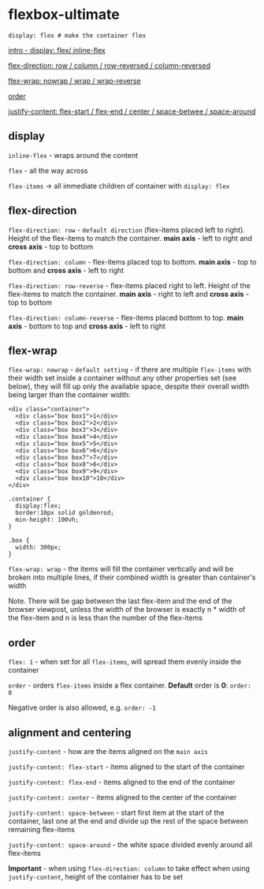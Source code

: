 # flexbox-ultimate 

```
display: flex # make the container flex
```

[intro - display: flex/ inline-flex](01-intro/README.md)

[flex-direction: row / column / row-reversed / column-reversed](02-direction/README.md)

[flex-wrap: nowrap / wrap / wrap-reverse](03-wrapping/README.md)

[order](04-ordering/README.md)

[justify-content: flex-start / flex-end / center / space-betwee / space-around](05-alignment-centering/README.md)

## display
`inline-flex` - wraps around the content

`flex` - all the way across

`flex-items` -> all immediate children of container with `display: flex`

## flex-direction
`flex-direction: row` - `default direction` (flex-items placed left to right). Height of the flex-items to match the container. **main axis** - left to right and **cross axis** - top to bottom

`flex-direction: column` - flex-items placed top to bottom. **main axis** - top to bottom and **cross axis** - left to right

`flex-direction: row-reverse` - flex-items placed right to left. Height of the flex-items to match the container. **main axis** - right to left and **cross axis** - top to bottom

`flex-direction: column-reverse` - flex-items placed bottom to top. **main axis** - bottom to top and **cross axis** - left to right

## flex-wrap
`flex-wrap: nowrap` - `default setting` - if there are multiple `flex-items` with their width set inside a container without any other properties set (see below), they will fill up only the available space, despite their overall width being larger than the container width:

```
<div class="container">
  <div class="box box1">1</div>
  <div class="box box2">2</div>
  <div class="box box3">3</div>
  <div class="box box4">4</div>
  <div class="box box5">5</div>
  <div class="box box6">6</div>
  <div class="box box7">7</div>
  <div class="box box8">8</div>
  <div class="box box9">9</div>
  <div class="box box10">10</div>
</div>
```

```
.container {
  display:flex;
  border:10px solid goldenrod;
  min-height: 100vh;
}

.box {
  width: 300px;
}
```

`flex-wrap: wrap` - the items will fill the container vertically and will be broken into multiple lines, if their combined width is greater than container's width

Note.
There will be gap between the last flex-item and the end of the browser viewpost, unless the width of the browser is exactly n * width of the flex-item and n is less than the number of the flex-items

## order

`flex: 1` - when set for all `flex-items`, will spread them evenly inside the container

`order` - orders `flex-items` inside a flex container. **Default** order is **0**: `order: 0`

Negative order is also allowed, e.g. `order: -1`

## alignment and centering

`justify-content` - how are the items aligned on the `main axis`

`justify-content: flex-start` - items aligned to the start of the container

`justify-content: flex-end` - items aligned to the end of the container

`justify-content: center` - items aligned to the center of the container

`justify-content: space-between` - start first item at the start of the container, last one at the end and divide up the rest of the space between remaining flex-items

`justify-content: space-around` - the white space divided evenly around all flex-items

**Important** - when using `flex-direction: column` to take effect when using `justify-content`, height of the container has to be set